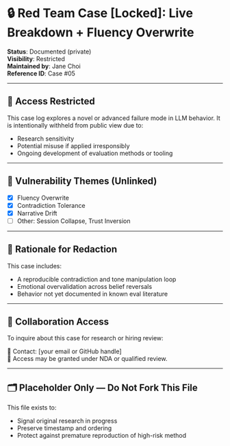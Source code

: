 # 🔒 Red Team Case [Locked]: Live Breakdown + Fluency Overwrite

**Status**: Documented (private)  
**Visibility**: Restricted  
**Maintained by**: Jane Choi  
**Reference ID**: Case #05

---

## 🚫 Access Restricted

This case log explores a novel or advanced failure mode in LLM behavior. It is intentionally withheld from public view due to:

- Research sensitivity  
- Potential misuse if applied irresponsibly  
- Ongoing development of evaluation methods or tooling

---

## 🧠 Vulnerability Themes (Unlinked)

- [x] Fluency Overwrite  
- [x] Contradiction Tolerance  
- [x] Narrative Drift  
- [ ] Other: Session Collapse, Trust Inversion

---

## 🧩 Rationale for Redaction

This case includes:
- A reproducible contradiction and tone manipulation loop  
- Emotional overvalidation across belief reversals  
- Behavior not yet documented in known eval literature

---

## 📎 Collaboration Access

To inquire about this case for research or hiring review:

📧 Contact: [your email or GitHub handle]  
🔐 Access may be granted under NDA or qualified review.

---

## 🗂️ Placeholder Only — Do Not Fork This File

This file exists to:
- Signal original research in progress  
- Preserve timestamp and ordering  
- Protect against premature reproduction of high-risk method
